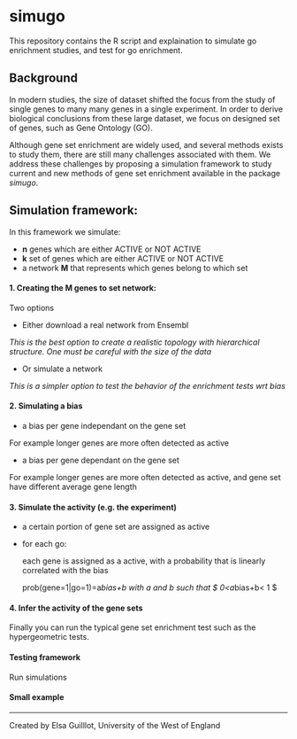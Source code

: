 # simugo

This repository contains the R script and explaination to simulate go enrichment studies, and test for go enrichment.


## Background

In modern studies, the size of dataset shifted the focus from the study of single genes to many many genes in a single experiment. In order to  derive  biological conclusions from these large dataset, we focus on designed set of genes, such as Gene Ontology (GO).

Although gene set enrichment are widely used, and several methods exists to study them, there are still many challenges associated with them. We address these challenges by proposing a simulation framework to study current and new methods of gene set enrichment available in the package *simugo*.



## Simulation framework:

In this framework we simulate:

* **n** genes which are either ACTIVE or NOT ACTIVE
* **k** set of genes which are either ACTIVE or NOT ACTIVE
* a network **M** that represents which genes belong to which set

#### 1. Creating the M genes to set network:

Two options

- Either download a real network from Ensembl
 
 *This is the best option to create a realistic topology with hierarchical structure. One must be careful with the size of the data*
 

- Or simulate a network

*This is a simpler option to test the behavior of the enrichment tests wrt bias*


#### 2. Simulating a bias 

* a bias per gene independant on the gene set

For example longer genes are more often detected as active

* a bias per gene dependant on the gene set

For example longer genes are more often detected as active, and gene set have different average gene length

#### 3. Simulate the activity (e.g. the experiment)

* a certain portion of gene set are assigned as active
* for each go:

   each gene is assigned as a active, with a probability that is linearly correlated with the bias

   prob(gene=1|go=1)=a*bias+b with a and b such that $ 0<a*bias+b< 1 $

#### 4. Infer the activity of the gene sets

Finally you can run the typical gene set enrichment test such as the hypergeometric tests.

#### Testing framework


Run simulations 

#### Small example

----------------------------------

Created by Elsa Guilllot, University of the West of England
